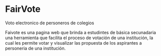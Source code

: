 # FairVote
Voto electronico de personeros de colegios

Faivote es una pagina web que brinda a estudintes de básica secunadaria una herramienta que facilita el proceso de votación de una institución, la cual les permite votar y visualizar las propuesta de los aspirantes a personeria de una institución.
